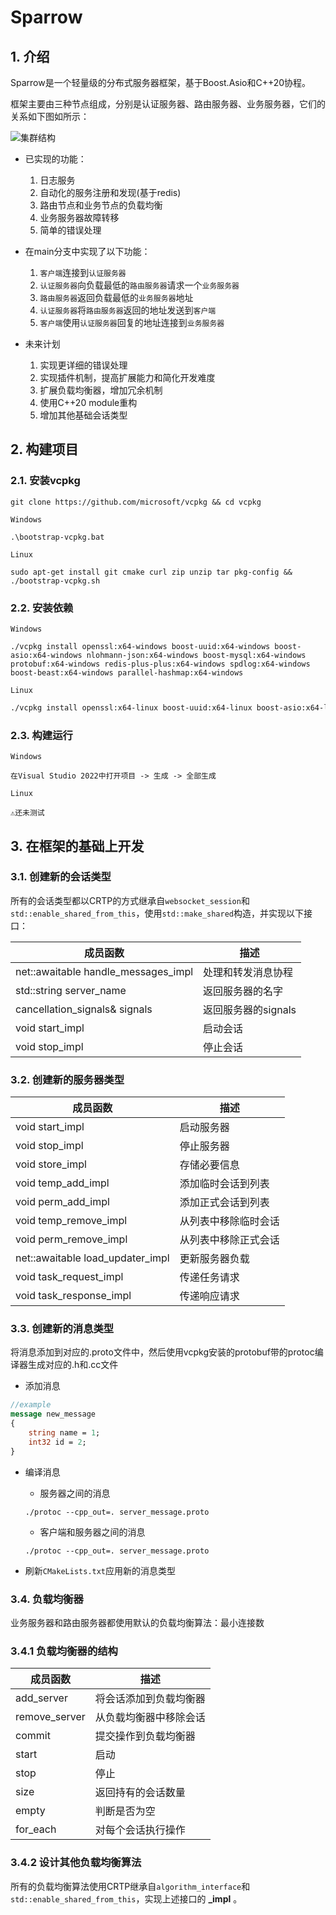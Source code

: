 # Sparrow

## 1. 介绍
Sparrow是一个轻量级的分布式服务器框架，基于Boost.Asio和C++20协程。

框架主要由三种节点组成，分别是认证服务器、路由服务器、业务服务器，它们的关系如下图如所示：

![集群结构]("https://github.com/XYMonline/Sparrow/images/Cluster_structure.jpg")

- 已实现的功能：

    1. 日志服务
    2. 自动化的服务注册和发现(基于redis)
    3. 路由节点和业务节点的负载均衡
    4. 业务服务器故障转移
    5. 简单的错误处理

- 在main分支中实现了以下功能：

    1. `客户端`连接到`认证服务器`
    2. `认证服务器`向负载最低的`路由服务器`请求一个`业务服务器`
    3. `路由服务器`返回负载最低的`业务服务器`地址
    4. `认证服务器`将`路由服务器`返回的地址发送到`客户端`
    5. `客户端`使用`认证服务器`回复的地址连接到`业务服务器`

- 未来计划
    1. 实现更详细的错误处理
    2. 实现插件机制，提高扩展能力和简化开发难度
    3. 扩展负载均衡器，增加冗余机制
    4. 使用C++20 module重构
    5. 增加其他基础会话类型

## 2. 构建项目

### 2.1. 安装vcpkg
```shell
git clone https://github.com/microsoft/vcpkg && cd vcpkg
```
`Windows`
```shell
.\bootstrap-vcpkg.bat
```
`Linux `
```shell
sudo apt-get install git cmake curl zip unzip tar pkg-config && ./bootstrap-vcpkg.sh
```

### 2.2. 安装依赖
`Windows`
```shell
./vcpkg install openssl:x64-windows boost-uuid:x64-windows boost-asio:x64-windows nlohmann-json:x64-windows boost-mysql:x64-windows protobuf:x64-windows redis-plus-plus:x64-windows spdlog:x64-windows boost-beast:x64-windows parallel-hashmap:x64-windows
```

`Linux`
```bash
./vcpkg install openssl:x64-linux boost-uuid:x64-linux boost-asio:x64-linux nlohmann-json:x64-linux boost-mysql:x64-linux protobuf:x64-linux redis-plus-plus:x64-linux spdlog:x64-linuxlinux boost-beast:x64-linux parallel-hashmap:x64-linux
```

### 2.3. 构建运行

`Windows`
```
在Visual Studio 2022中打开项目 -> 生成 -> 全部生成
```

`Linux`
```
⚠️还未测试
```

## 3. 在框架的基础上开发

### 3.1. 创建新的会话类型

所有的会话类型都以CRTP的方式继承自`websocket_session`和`std::enable_shared_from_this`，使用`std::make_shared`构造，并实现以下接口：

| 成员函数 | 描述 |
| --- | --- |
| net::awaitable<void> handle_messages_impl | 处理和转发消息协程 |
| std::string server_name | 返回服务器的名字 |
| cancellation_signals& signals | 返回服务器的signals |
| void start_impl | 启动会话 |
| void stop_impl | 停止会话 |

### 3.2. 创建新的服务器类型

| 成员函数 | 描述 |
| --- | --- |
| void start_impl | 启动服务器 |
| void stop_impl | 停止服务器 |
| void store_impl | 存储必要信息 |
| void temp_add_impl | 添加临时会话到列表 |
| void perm_add_impl | 添加正式会话到列表 |
| void temp_remove_impl | 从列表中移除临时会话 |
| void perm_remove_impl | 从列表中移除正式会话 |
| net::awaitable<void> load_updater_impl | 更新服务器负载 |
| void task_request_impl | 传递任务请求 |
| void task_response_impl | 传递响应请求 |

### 3.3. 创建新的消息类型
将消息添加到对应的.proto文件中，然后使用vcpkg安装的protobuf带的protoc编译器生成对应的.h和.cc文件
- 添加消息
```proto
//example
message new_message
{
	string name = 1;
	int32 id = 2;
}
```
- 编译消息
    - 服务器之间的消息
    ```shell
    ./protoc --cpp_out=. server_message.proto
    ```
    - 客户端和服务器之间的消息
    ```shell
    ./protoc --cpp_out=. server_message.proto
    ```

- 刷新`CMakeLists.txt`应用新的消息类型

### 3.4. 负载均衡器
业务服务器和路由服务器都使用默认的负载均衡算法：最小连接数

### 3.4.1 负载均衡器的结构
| 成员函数 | 描述 |
| --- | --- |
| add_server | 将会话添加到负载均衡器 |
| remove_server | 从负载均衡器中移除会话 |
| commit | 提交操作到负载均衡器 |
| start | 启动 |
| stop | 停止 |
| size | 返回持有的会话数量 |
| empty | 判断是否为空 |
| for_each | 对每个会话执行操作 |

### 3.4.2 设计其他负载均衡算法
所有的负载均衡算法使用CRTP继承自`algorithm_interface`和`std::enable_shared_from_this`，实现上述接口的 **_impl** 。